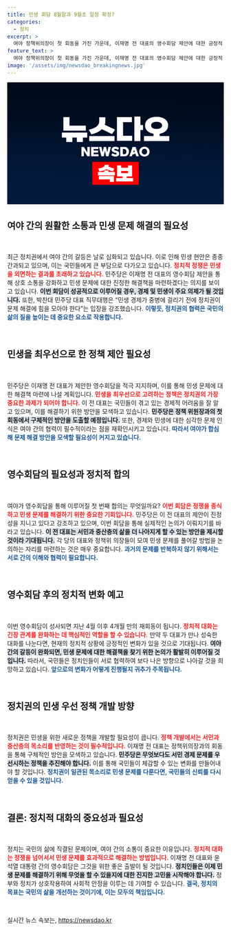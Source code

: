 ```yaml
---
title: 민생 회담 8월말과 9월초 일정 확정?
categories:
  - 정치
excerpt: >
  여야 정책위의장이 첫 회동을 가진 가운데, 이재명 전 대표의 영수회담 제안에 대한 긍정적 반응이 이어지고 있다. 민생 문제 해결을 위한 정치적 타협의 가능성에 이목이 집중된다. 8말 9초 개최 전망!
feature_text: >
  여야 정책위의장이 첫 회동을 가진 가운데, 이재명 전 대표의 영수회담 제안에 대한 긍정적 반응이 이어지고 있다. 민생 문제 해결을 위한 정치적 타협의 가능성에 이목이 집중된다. 8말 9초 개최 전망!
image: '/assets/img/newsdao_breakingnews.jpg'
---
```


<p><img src="/assets/img/newsdao_breakingnews.jpg" alt="implanttips 속보" /></p>

<h2 data-ke-size="size26">여야 간의 원활한 소통과 민생 문제 해결의 필요성</h2>

<p data-ke-size="size16">&nbsp;</p>

<p>최근 정치권에서 여야 간의 갈등은 날로 심화되고 있습니다. 이로 인해 민생 현안은 종종 간과되고 있으며, 이는 국민들에게 큰 부담으로 다가오고 있습니다. <b><span style="color: #ee2323;">정치적 정쟁은 민생을 외면하는 결과를 초래하고 있습니다.</span></b> 민주당은 이재명 전 대표의 영수회담 제안을 통해 상호 소통을 강화하고 민생 문제에 대한 진정한 해결책을 마련하겠다는 의지를 보이고 있습니다. <b><span style="background-color: #21538527;">이번 회담이 성공적으로 이루어질 경우, 경제 및 민생이 주요 의제가 될 것입니다.</span></b> 또한, 박찬대 민주당 대표 직무대행은 “민생 경제가 중병에 걸리기 전에 정치권이 문제 해결에 힘을 모아야 한다”는 입장을 강조했습니다. <b><span style="color: #1a5490;">이렇듯, 정치권의 협력은 국민의 삶의 질을 높이는 데 중요한 요소로 작용합니다.</span></b></p>

<p data-ke-size="size16">&nbsp;</p>

<h2 data-ke-size="size26">민생을 최우선으로 한 정책 제안 필요성</h2>

<p data-ke-size="size16">&nbsp;</p>

<p>민주당은 이재명 전 대표가 제안한 영수회담을 적극 지지하며, 이를 통해 민생 문제에 대한 해결책 마련에 나설 계획입니다. <b><span style="color: #ee2323;">민생을 최우선으로 고려하는 정책은 정치권의 가장 중요한 과제가 되어야 합니다.</span></b> 이 전 대표는 국민들이 겪고 있는 경제적 어려움을 잘 알고 있으며, 이를 해결하기 위한 방안을 모색하고 있습니다. <b><span style="background-color: #21538527;">민주당은 정책 위원장과의 첫 회동에서 구체적인 방안을 도출할 예정입니다.</span></b> 또한, 경제와 민생에 대한 심각한 문제 인식은 여야 간의 협력이 필수적이라는 점을 재확인시키고 있습니다. <b><span style="color: #1a5490;">따라서 여야가 합심해 문제 해결 방안을 모색할 필요성이 커지고 있습니다.</span></b></p>

<p data-ke-size="size16">&nbsp;</p>

<h2 data-ke-size="size26">영수회담의 필요성과 정치적 합의</h2>

<p data-ke-size="size16">&nbsp;</p>

<p>여야가 영수회담을 통해 이루어질 첫 번째 합의는 무엇일까요? <b><span style="color: #ee2323;">이번 회담은 정쟁을 종식하고 민생 문제를 해결하기 위한 중요한 기회입니다.</span></b> 민주당은 이 전 대표의 제안이 진정성을 지니고 있다고 강조하고 있으며, 이번 회담을 통해 실제적인 논의가 이뤄지기를 바라고 있습니다. <b><span style="background-color: #21538527;">이 전 대표는 서민과 중산층의 삶을 더 나아지게 할 수 있는 방안을 제시할 것이라 기대됩니다.</span></b> 각 당의 대표와 정책위 의장들이 모여 민생 문제를 풀어갈 방법을 논의하는 자리를 마련하는 것은 매우 중요합니다. <b><span style="color: #1a5490;">과거의 문제를 반복하지 않기 위해서는 서로 간의 이해와 협력이 필요합니다.</span></b></p>

<p data-ke-size="size16">&nbsp;</p>

<h2 data-ke-size="size26">영수회담 후의 정치적 변화 예고</h2>

<p data-ke-size="size16">&nbsp;</p>

<p>이번 영수회담이 성사되면 지난 4월 이후 4개월 만의 재회동이 됩니다. <b><span style="color: #ee2323;">정치적 대화는 긴장 관계를 완화하는 데 핵심적인 역할을 할 수 있습니다.</span></b> 만약 두 대표가 만나 성숙한 대화를 나눈다면, 현재의 정치적 상황에 긍정적인 변화가 있을 것으로 기대됩니다. <b><span style="background-color: #21538527;">여야 간의 갈등이 완화되면, 민생 문제에 대한 해결책을 찾기 위한 논의가 활발히 이루어질 것입니다.</span></b> 따라서, 국민들은 정치인들이 서로 협력하여 보다 나은 방향으로 나아갈 것을 희망하고 있습니다. <b><span style="color: #1a5490;">앞으로의 변화가 어떻게 진행될지 귀추가 주목됩니다.</span></b></p>

<p data-ke-size="size16">&nbsp;</p>

<h2 data-ke-size="size26">정치권의 민생 우선 정책 개발 방향</h2>

<p data-ke-size="size16">&nbsp;</p>

<p>정치권은 민생을 위한 새로운 정책을 개발할 필요성이 큽니다. <b><span style="color: #ee2323;">정책 개발에서는 서민과 중산층의 목소리를 반영하는 것이 필수적입니다.</span></b> 이재명 전 대표는 정책위의장과의 회동을 통해 구체적인 방안을 모색하고 있습니다. <b><span style="background-color: #21538527;">민주당은 무엇보다도 서민 경제 문제를 우선시하는 정책을 추진해야 합니다.</span></b> 이를 통해 국민들이 체감할 수 있는 변화를 만들어내야 할 것입니다. <b><span style="color: #1a5490;">정치권이 일관된 목소리로 민생 문제를 다룬다면, 국민들의 신뢰를 다시 얻을 수 있을 것입니다.</span></b></p>

<p data-ke-size="size16">&nbsp;</p>

<h2 data-ke-size="size26">결론: 정치적 대화의 중요성과 필요성</h2>

<p data-ke-size="size16">&nbsp;</p>

<p>정치는 국민의 삶에 직결된 문제이며, 여야 간의 소통이 중요한 이유입니다. <b><span style="color: #ee2323;">정치적 대화는 정쟁을 넘어서서 민생 문제를 효과적으로 해결하는 방법입니다.</span></b> 이재명 전 대표와 윤석열 대통령 간의 영수회담은 그것을 위한 좋은 출발이 될 것입니다. <b><span style="background-color: #21538527;">정치인들은 이제 민생 문제를 해결하기 위해 무엇을 할 수 있을지에 대한 진지한 고민을 시작해야 합니다.</span></b> 정부와 정치가 상호작용하여 사회적 안정을 이루는 데 기여할 수 있습니다. <b><span style="color: #1a5490;">결국, 정치의 목표는 국민의 삶을 개선하는 것이기에, 이는 모두의 책임입니다.</span></b></p>

<p data-ke-size="size16">&nbsp;</p>
실시간 뉴스 속보는, <a href="https://newsdao.kr" rel="dofollow">https://newsdao.kr</a>


